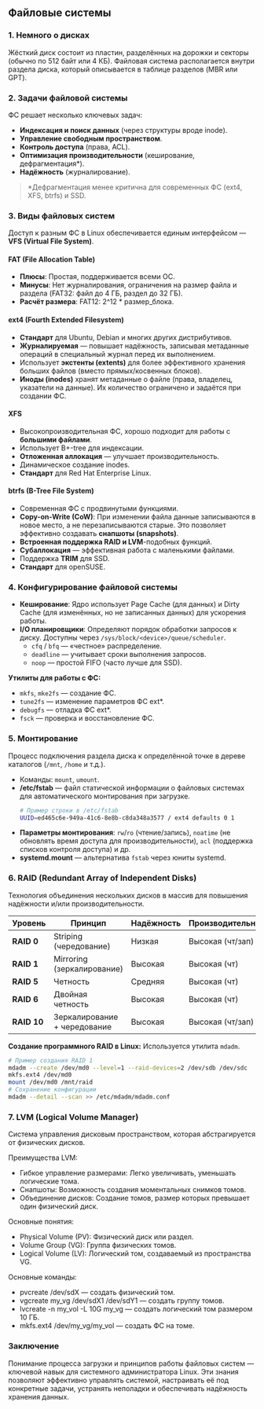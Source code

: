 ## Файловые системы

### 1. Немного о дисках

Жёсткий диск состоит из пластин, разделённых на дорожки и секторы (обычно по 512 байт или 4 КБ). Файловая система располагается внутри раздела диска, который описывается в таблице разделов (MBR или GPT).

### 2. Задачи файловой системы

ФС решает несколько ключевых задач:
*   **Индексация и поиск данных** (через структуры вроде inode).
*   **Управление свободным пространством**.
*   **Контроль доступа** (права, ACL).
*   **Оптимизация производительности** (кеширование, дефрагментация*).
*   **Надёжность** (журналирование).

> *Дефрагментация менее критична для современных ФС (ext4, XFS, btrfs) и SSD.

### 3. Виды файловых систем

Доступ к разным ФС в Linux обеспечивается единым интерфейсом — **VFS (Virtual File System)**.

#### FAT (File Allocation Table)
*   **Плюсы**: Простая, поддерживается всеми ОС.
*   **Минусы**: Нет журналирования, ограничения на размер файла и раздела (FAT32: файл до 4 ГБ, раздел до 32 ГБ).
*   **Расчёт размера**: FAT12: 2^12 * размер_блока.

#### ext4 (Fourth Extended Filesystem)
*   **Стандарт** для Ubuntu, Debian и многих других дистрибутивов.
*   **Журналируемая** — повышает надёжность, записывая метаданные операций в специальный журнал перед их выполнением.
*   Использует **экстенты (extents)** для более эффективного хранения больших файлов (вместо прямых/косвенных блоков).
*   **Иноды (inodes)** хранят метаданные о файле (права, владелец, указатели на данные). Их количество ограничено и задаётся при создании ФС.

#### XFS
*   Высокопроизводительная ФС, хорошо подходит для работы с **большими файлами**.
*   Использует B+-tree для индексации.
*   **Отложенная аллокация** — улучшает производительность.
*   Динамическое создание inodes.
*   **Стандарт** для Red Hat Enterprise Linux.

#### btrfs (B-Tree File System)
*   Современная ФС с продвинутыми функциями.
*   **Copy-on-Write (CoW)**: При изменении файла данные записываются в новое место, а не перезаписываются старые. Это позволяет эффективно создавать **снапшоты (snapshots)**.
*   **Встроенная поддержка RAID и LVM**-подобных функций.
*   **Субаллокация** — эффективная работа с маленькими файлами.
*   Поддержка **TRIM** для SSD.
*   **Стандарт** для openSUSE.

### 4. Конфигурирование файловой системы

*   **Кеширование**: Ядро использует Page Cache (для данных) и Dirty Cache (для изменённых, но не записанных данных) для ускорения работы.
*   **I/O планировщики**: Определяют порядок обработки запросов к диску. Доступны через `/sys/block/<device>/queue/scheduler`.
    *   `cfq` / `bfq` — «честное» распределение.
    *   `deadline` — учитывает сроки выполнения запросов.
    *   `noop` — простой FIFO (часто лучше для SSD).

**Утилиты для работы с ФС:**
*   `mkfs`, `mke2fs` — создание ФС.
*   `tune2fs` — изменение параметров ФС ext*.
*   `debugfs` — отладка ФС ext*.
*   `fsck` — проверка и восстановление ФС.

### 5. Монтирование

Процесс подключения раздела диска к определённой точке в дереве каталогов (`/mnt`, `/home` и т.д.).

*   Команды: `mount`, `umount`.
*   **/etc/fstab** — файл статической информации о файловых системах для автоматического монтирования при загрузке.
    ```bash
    # Пример строки в /etc/fstab
    UUID=ed465c6e-949a-41c6-8e8b-c8da348a3577 / ext4 defaults 0 1
    ```
*   **Параметры монтирования**: `rw`/`ro` (чтение/запись), `noatime` (не обновлять время доступа для производительности), `acl` (поддержка списков контроля доступа) и др.
*   **systemd.mount** — альтернатива `fstab` через юниты systemd.

### 6. RAID (Redundant Array of Independent Disks)

Технология объединения нескольких дисков в массив для повышения надёжности и/или производительности.

| Уровень | Принцип         | Надёжность | Производительность | Ёмкость      |
|---------|-----------------|------------|--------------------|--------------|
| **RAID 0** | Striping (чередование) | Низкая     | Высокая (чт/зап)   | N            |
| **RAID 1** | Mirroring (зеркалирование) | Высокая    | Высокая (чт)       | N/2          |
| **RAID 5** | Четность        | Средняя    | Высокая (чт)       | N-1          |
| **RAID 6** | Двойная четность| Высокая    | Высокая (чт)       | N-2          |
| **RAID 10**| Зеркалирование + чередование | Высокая    | Высокая (чт/зап)   | N/2          |

**Создание программного RAID в Linux:**
Используется утилита `mdadm`.
```bash
# Пример создания RAID 1
mdadm --create /dev/md0 --level=1 --raid-devices=2 /dev/sdb /dev/sdc
mkfs.ext4 /dev/md0
mount /dev/md0 /mnt/raid
# Сохранение конфигурации
mdadm --detail --scan >> /etc/mdadm/mdadm.conf
```
### 7. LVM (Logical Volume Manager)

Система управления дисковым пространством, которая абстрагируется от физических дисков.

Преимущества LVM:
- Гибкое управление размерами: Легко увеличивать, уменьшать логические тома.
- Снапшоты: Возможность создания моментальных снимков томов.
- Объединение дисков: Создание томов, размер которых превышает один физический диск.

Основные понятия:
- Physical Volume (PV): Физический диск или раздел.
- Volume Group (VG): Группа физических томов.
- Logical Volume (LV): Логический том, создаваемый из пространства VG.

Основные команды:
- pvcreate /dev/sdX — создать физический том.
- vgcreate my_vg /dev/sdX1 /dev/sdY1 — создать группу томов.
- lvcreate -n my_vol -L 10G my_vg — создать логический том размером 10 ГБ.
- mkfs.ext4 /dev/my_vg/my_vol — создать ФС на томе.

### Заключение

Понимание процесса загрузки и принципов работы файловых систем — ключевой навык для системного администратора Linux. 
Эти знания позволяют эффективно управлять системой, настраивать её под конкретные задачи, устранять неполадки и обеспечивать надёжность хранения данных.